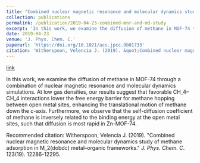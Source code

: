 ```yaml
---
title: "Combined nuclear magnetic resonance and molecular dynamics study of methane adsorption in M_2(dobdc) metal–organic frameworks"
collection: publications
permalink: /publication/2019-04-23-combined-mnr-and-md-study
excerpt: 'In this work, we examine the diffusion of methane in MOF-74 through a combination of nuclear magnetic resonance and molecular dynamics simulations. At low gas densities, our results suggest that favorable CH_4–CH_4 interactions lower the free energy barrier for methane hopping between open metal sites, enhancing the translational motion of methane down the *c*-axis. Furthermore, we observe that the self-diffusion coefficient of methane is inversely related to the binding energy at the open metal sites, such that diffusion is most rapid in Zn-MOF-74.'
date: 2019-04-23
venue: 'J. Phys. Chem. C.'
paperurl: 'https://doi.org/10.1021/acs.jpcc.9b01733'
citation: 'Witherspoon, Velencia J. (2019). &quot;Combined nuclear magnetic resonance and molecular dynamics study of methane adsorption in M_2(dobdc) metal–organic frameworks.&quot; <i>J. Phys. Chem. C</i>. 123(19). 12286-12295.'
---
```


<a href='https://doi.org/10.1021/acs.jpcc.9b01733'>link</a>

In this work, we examine the diffusion of methane in MOF-74 through a combination of nuclear magnetic resonance and molecular dynamics simulations. At low gas densities, our results suggest that favorable CH_4–CH_4 interactions lower the free energy barrier for methane hopping between open metal sites, enhancing the translational motion of methane down the *c*-axis. Furthermore, we observe that the self-diffusion coefficient of methane is inversely related to the binding energy at the open metal sites, such that diffusion is most rapid in Zn-MOF-74.

Recommended citation: Witherspoon, Velencia J. (2019). "Combined nuclear magnetic resonance and molecular dynamics study of methane adsorption in M_2(dobdc) metal–organic frameworks." <i>J. Phys. Chem. C</i>. 123(19). 12286-12295.